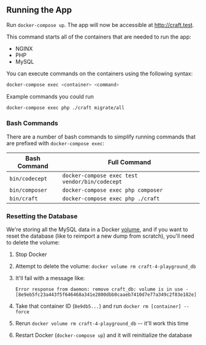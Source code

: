 ## Running the App

Run `docker-compose up`. The app will now be accessible at <http://craft.test>.

This command starts all of the containers that are needed to run the app:

- NGINX
- PHP
- MySQL

You can execute commands on the containers using the following syntax:

```sh
docker-compose exec <container> <command>
```

Example commands you could run

```sh
docker-compose exec php ./craft migrate/all
```

### Bash Commands

There are a number of bash commands to simplify running commands that are prefixed with `docker-compose exec`:

| Bash Command   | Full Command                                   |
| -------------- | ---------------------------------------------- |
| `bin/codecept` | `docker-compose exec test vendor/bin/codecept` |
| `bin/composer` | `docker-compose exec php composer`             |
| `bin/craft`    | `docker-compose exec php ./craft`              |

### Resetting the Database

We're storing all the MySQL data in a Docker [volume](https://docs.docker.com/storage/volumes/), and if you want to reset the database (like to reimport a new dump from scratch), you'll need to delete the volume:

1. Stop Docker
2. Attempt to delete the volume: `docker volume rm craft-4-playground_db`
3. It'll fail with a message like:

   ```
   Error response from daemon: remove craft_db: volume is in use - [8e9eb5fc23a443f5f646468a341e2800dbb0caaeb7410d7e77a349c2f83e182e]
   ```

4. Take that container ID (`8e9db5...`) and run `docker rm [container] --force`
5. Rerun `docker volume rm craft-4-playground_db` -- it'll work this time
6. Restart Docker (`docker-compose up`) and it will reinitialize the database

